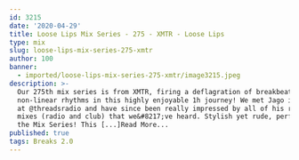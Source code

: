 ```yaml
---
id: 3215
date: '2020-04-29'
title: Loose Lips Mix Series - 275 - XMTR - Loose Lips
type: mix
slug: loose-lips-mix-series-275-xmtr
author: 100
banner:
  - imported/loose-lips-mix-series-275-xmtr/image3215.jpeg
description: >-
  Our 275th mix series is from XMTR, firing a deflagration of breakbeats and
  non-linear rhythms in this highly enjoyable 1h journey! We met Jago in London
  at @threadsradio and have since been really impressed by all of his recent
  mixes (radio and club) that we&#8217;ve heard. Stylish yet rude, perfect for
  the Mix Series! This [...]Read More...
published: true
tags: Breaks 2.0
---
```

